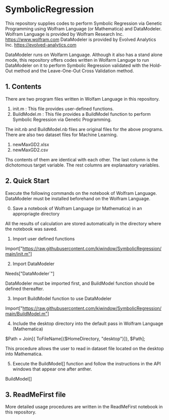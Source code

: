 # SymbolicRegression

This repository supplies codes to perform Symbolic Regression via Genetic Programming using Wolfram Language (or Mathematica) and DataModeler.
Wolfram Language is provided by Wolfram Research Inc. https://www.wolfram.com
DataModeler is provided by Evolved Analytics Inc. https://evolved-analytics.com

DataModeler runs on Wolfarm Language. Although it also has a stand alone mode, this repository offers codes written in Wolfarm Languge to run DataModeler on it to perform Symbolic Regression validated with the Hold-Out method and the Leave-One-Out Cross Validation method.

## 1. Contents

There are two program files written in Wolfam Language in this repository.

1. init.m : This file provides user-defined functions.
2. BuildModel.m : This file provides a BuildModel function to perform Symbolic Regression via Genetic Programming.

The init.nb and BuildModel.nb files are original files for the above programs.
There are also two dataset files for Machine Learning.

1. newMaxGD2.xlsx
2. newMaxGD2.csv
   
Ths contents of them are identical with each other. The last column is the dichotomous target variable. The rest columns are explanaatory variables.

## 2. Quick Start

Execute the following commands on the notebook of Wolfram Language.
DataModeler must be installed beforehand on the Wolfram Language.

0. Save a notebook of Wolfram Language (or Mathematica) in an appropriagte directory

All the results of calculation are stored automatically in the directory where the notebook was saved.

1. Import user defined functions

Import["https://raw.githubusercontent.com/kiwindow/SymbolicRegression/main/init.m"]

2. Import DataModeler

Needs["DataModeler`"]

DataModeler must be imported first, and BuildModel function should be defined thereafter.

3. Import BuildModel function to use DataModeler

Import["https://raw.githubusercontent.com/kiwindow/SymbolicRegression/main/BuildModel.m"]

4. Include the desktop directory into the default pass in Wolfram Language (Mathematica)

$Path = Join[{ ToFileName[{$HomeDirectory, "desktop"}]}, $Path];

This procedure allows the user to read in dataset file located on the desktop into Mathematica.

5. Execute the BuildModel[] function and follow the instructions in the API windows that appear one after anther.

BuildModel[]

## 3. ReadMeFirst file

More detailed usage procedures are written in the ReadMeFirst notebook in this repository.
